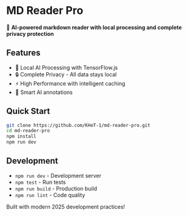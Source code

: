 # MD Reader Pro

🚀 **AI-powered markdown reader with local processing and complete privacy protection**

## Features
- 🤖 Local AI Processing with TensorFlow.js
- 🔒 Complete Privacy - All data stays local
- ⚡ High Performance with intelligent caching
- 🎯 Smart AI annotations

## Quick Start
```bash
git clone https://github.com/KHeT-1/md-reader-pro.git
cd md-reader-pro
npm install
npm run dev
```

## Development
- `npm run dev` - Development server
- `npm test` - Run tests  
- `npm run build` - Production build
- `npm run lint` - Code quality

Built with modern 2025 development practices!
